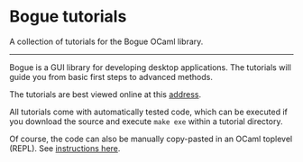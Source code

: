 # Bogue tutorials

A collection of tutorials for the Bogue OCaml library.

---

Bogue is a GUI library for developing desktop applications. The
tutorials will guide you from basic first steps to advanced methods.

The tutorials are best viewed online at this [address]().

All tutorials come with automatically tested code, which can be
executed if you download the source and execute `make exe` within a
tutorial directory.

Of course, the code can also be manually copy-pasted in an OCaml
toplevel (REPL). See [instructions here]().
